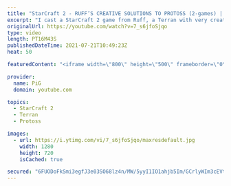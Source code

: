 ```yaml
---
title: "StarCraft 2 - RUFF’S CREATIVE SOLUTIONS TO PROTOSS (2-games) | Diamond in the Ruff #48"
excerpt: "I cast a StarCraft 2 game from Ruff, a Terran with very creative gameplay. How will he ruff up his Protoss opponents? 🐷 Support PiG: https://www.pigstarcraft.com/support/  Check out all episodes of 💎 Diamond in the Ruff: https://www.youtube.com/playlist?list=PLFUDU8AOevUfdEq20wYq8Sm9z3sc1yn0l Follow"
originalUrl: https://youtube.com/watch?v=7_s6jfoSjqo
type: video
length: PT16M43S
publishedDateTime: 2021-07-21T10:49:23Z
heat: 50

featuredContent: "<iframe width=\"800\" height=\"500\" frameborder=\"0\" src=\"https://www.youtube.com/embed/7_s6jfoSjqo\" allow=\"accelerometer; autoplay; encrypted-media; gyroscope; picture-in-picture\" allowfullscreen></iframe>"

provider:
  name: PiG
  domain: youtube.com

topics:
  - StarCraft 2
  - Terran
  - Protoss

images:
  - url: https://i.ytimg.com/vi/7_s6jfoSjqo/maxresdefault.jpg
    width: 1280
    height: 720
    isCached: true

secured: "6FUODoFkSmi3egfJ3e03SO68lz4n/MW/5yyI1IO1ahjb5Im/GCrlyWIm3cEVtVtNcByqxjlemp9JougskMn4HKtbZDrmKSuOVrqNxX8T/QXNyo5ji0Pvgu805Tmw8+ZfNH85QidqTbVWzsyBYK4Q3DoQULrDQBf4fTfA/ccWiQrw7JUWPXb30q3gtXMYpJ/Izdnk+/kiErqhUdzUrdLHzK0vrEfiKe44xCZX/T0LmuydCFjyc0CMjGjB/LykbCS931f9w72XGL1KlfwxGi+1i7Cz/GxzeyFRa7+/g2T3IJ1EKkztj8oSBSwMD/QAKDCmdUMgdMtAX4DA9nrNFAb/mgUC5NFlHqWkHkWlvh07pAfEIIkThYhrFbG0SfgEI6BgFdYm8EDFBZS64XlLu50OBKiaH1y4tI3PbHhGrBbN7Hk=;9ckoke0JkhWdVT21dD5Prg=="
---
```


